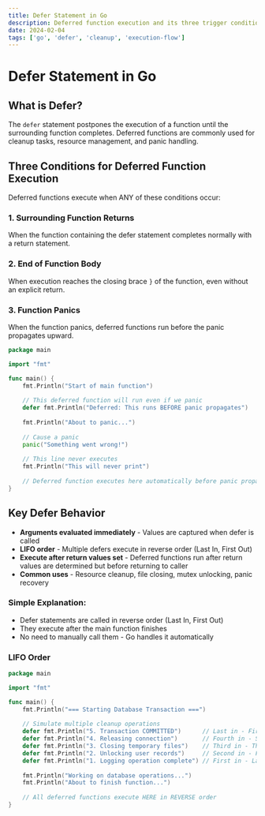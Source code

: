 ```yaml
---
title: Defer Statement in Go
description: Deferred function execution and its three trigger conditions
date: 2024-02-04
tags: ['go', 'defer', 'cleanup', 'execution-flow']
---
```


# Defer Statement in Go

## What is Defer?

The `defer` statement postpones the execution of a function until the surrounding function completes. Deferred functions are commonly used for cleanup tasks, resource management, and panic handling.

## Three Conditions for Deferred Function Execution

Deferred functions execute when ANY of these conditions occur:

### 1. Surrounding Function Returns
When the function containing the defer statement completes normally with a return statement.

### 2. End of Function Body
When execution reaches the closing brace `}` of the function, even without an explicit return.

### 3. Function Panics
When the function panics, deferred functions run before the panic propagates upward.
```go
package main

import "fmt"

func main() {
    fmt.Println("Start of main function")
    
    // This deferred function will run even if we panic
    defer fmt.Println("Deferred: This runs BEFORE panic propagates")
    
    fmt.Println("About to panic...")
    
    // Cause a panic
    panic("Something went wrong!")
    
    // This line never executes
    fmt.Println("This will never print")
    
    // Deferred function executes here automatically before panic propagates
}
```

## Key Defer Behavior

- **Arguments evaluated immediately** - Values are captured when defer is called
- **LIFO order** - Multiple defers execute in reverse order (Last In, First Out)
- **Execute after return values set** - Deferred functions run after return values are determined but before returning to caller
- **Common uses** - Resource cleanup, file closing, mutex unlocking, panic recovery

### Simple Explanation:
* Defer statements are called in reverse order (Last In, First Out)
* They execute after the main function finishes
* No need to manually call them - Go handles it automatically

### LIFO Order 
```go 
package main

import "fmt"

func main() {
    fmt.Println("=== Starting Database Transaction ===")
    
    // Simulate multiple cleanup operations
    defer fmt.Println("5. Transaction COMMITTED")      // Last in - First out (5th)
    defer fmt.Println("4. Releasing connection")       // Fourth in - Second out
    defer fmt.Println("3. Closing temporary files")    // Third in - Third out  
    defer fmt.Println("2. Unlocking user records")     // Second in - Fourth out
    defer fmt.Println("1. Logging operation complete") // First in - Last out (1st)
    
    fmt.Println("Working on database operations...")
    fmt.Println("About to finish function...")
    
    // All deferred functions execute HERE in REVERSE order
}
```